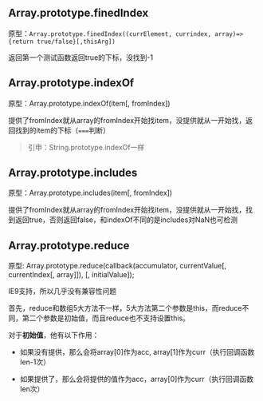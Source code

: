 ## Array.prototype.finedIndex

原型：`Array.prototype.finedIndex((currElement, currindex, array)=>{return true/false}[,thisArg])`

返回第一个测试函数返回true的下标，没找到-1

## Array.prototype.indexOf

原型：Array.prototype.indexOf(item[, fromIndex])

提供了fromIndex就从array的fromIndex开始找item，没提供就从一开始找，返回找到的item的下标（`===`判断）

> 引申：String.prototype.indexOf一样

## Array.prototype.includes

原型：Array.prototype.includes(item[, fromIndex])

提供了fromIndex就从array的fromIndex开始找item，没提供就从一开始找，找到返回true，否则返回false，和indexOf不同的是includes对NaN也可检测

## Array.prototype.reduce

原型: Array.prototype.reduce(callback(accumulator, currentValue[, currentIndex[, array]]), [, initialValue]);

IE9支持，所以几乎没有兼容性问题

首先，reduce和数组5大方法不一样，5大方法第二个参数是this，而reduce不同，第二个参数是初始值，而且reduce也不支持设置this。

对于**初始值**，他有以下作用：

- 如果没有提供，那么会将array[0]作为acc, array[1]作为curr（执行回调函数len-1次）

- 如果提供了，那么会将提供的值作为acc，array[0]作为curr（执行回调函数len次）

